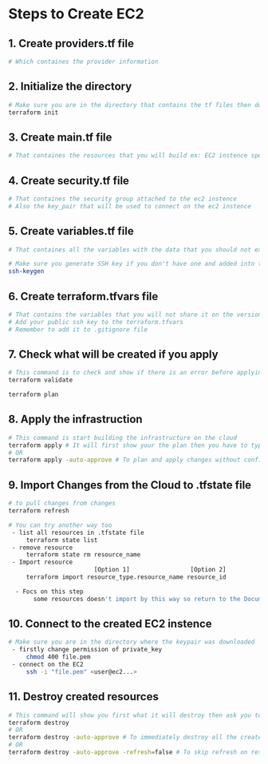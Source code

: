# Steps to Create EC2

## 1. Create providers.tf file
```bash
# Which containes the provider information
```
## 2. Initialize the directory
```bash
# Make sure you are in the directory that contains the tf files then do the follosing:
terraform init
```

## 3. Create main.tf file
```bash
# That containes the resources that you will build ex: EC2 instence specs
```

## 4. Create security.tf file
```bash
# That containes the security group attached to the ec2 instence 
# Also the key_pair that will be used to connect on the ec2 instence
```

## 5. Create variables.tf file
```bash
# That containes all the variables with the data that you should not expose to public

# Make sure you generate SSH key if you don't have one and added into the variables.tf file
ssh-keygen 
```

## 6. Create terraform.tfvars file 
```bash
# That contains the variables that you will not share it on the version control
# Add your public ssh key to the terraform.tfvars
# Remember to add it to .gitignore file
```

## 7. Check what will be created if you apply 
```bash
# This command is to check and show if there is an error before applying it
terraform validate

terraform plan
```

## 8. Apply the infrastruction 
```bash
# This command is start building the infrastructure on the cloud  
terraform apply # It will first show your the plan then you have to type yes to build
# OR 
terraform apply -auto-approve # To plan and apply changes without confirming
```

## 9. Import Changes from the Cloud to .tfstate file
```bash
# to pull changes from changes
terraform refresh

# You can try another way too
 - list all resources in .tfstate file 
     terraform state list
 - remove resource
     terraform state rm resource_name
 - Import resource
                        [Option 1]                 [Option 2]
     terraform import resource_type.resource_name resource_id

  - Focs on this step
       some resources doesn't import by this way so return to the Documentation to see the correct way

```
## 10. Connect to the created EC2 instence
```bash
# Make sure you are in the directory where the keypair was downloaded
 - firstly change permission of private_key
     chmod 400 file.pem
 - connect on the EC2
     ssh -i "file.pem" <user@ec2...>
```

## 11. Destroy created resources
```bash
# This command will show you first what it will destroy then ask you to type yes to confirm
terraform destroy
# OR
terraform destroy -auto-approve # To immediately destroy all the created resources without confirming
# OR
terraform destroy -auto-approve -refresh=false # To skip refresh on resources
